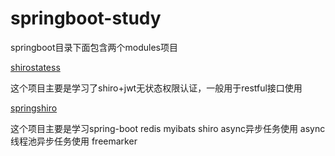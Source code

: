 # springboot-study
<p>springboot目录下面包含两个modules项目</p>
<p><a href="https://github.com/kaysonzhang/spring-study/tree/master/springboot/shirostatess">shirostatess</a> </p>
<p>这个项目主要是学习了shiro+jwt无状态权限认证，一般用于restful接口使用</p>
<p><a href="https://github.com/kaysonzhang/spring-study/tree/master/springboot/springshiro">springshiro</a></p>
<p>这个项目主要是学习spring-boot redis myibats shiro async异步任务使用 async线程池异步任务使用 freemarker</p>
